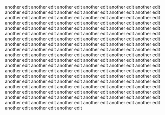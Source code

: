 another edit
another edit
another edit
another edit
another edit
another edit
another edit
another edit
another edit
another edit
another edit
another edit
another edit
another edit
another edit
another edit
another edit
another edit
another edit
another edit
another edit
another edit
another edit
another edit
another edit
another edit
another edit
another edit
another edit
another edit
another edit
another edit
another edit
another edit
another edit
another edit
another edit
another edit
another edit
another edit
another edit
another edit
another edit
another edit
another edit
another edit
another edit
another edit
another edit
another edit
another edit
another edit
another edit
another edit
another edit
another edit
another edit
another edit
another edit
another edit
another edit
another edit
another edit
another edit
another edit
another edit
another edit
another edit
another edit
another edit
another edit
another edit
another edit
another edit
another edit
another edit
another edit
another edit
another edit
another edit
another edit
another edit
another edit
another edit
another edit
another edit
another edit
another edit
another edit
another edit
another edit
another edit
another edit
another edit
another edit
another edit
another edit
another edit
another edit
another edit
another edit
another edit
another edit
another edit
another edit
another edit
another edit
another edit
another edit
another edit
another edit
another edit
another edit
another edit
another edit
another edit
another edit
